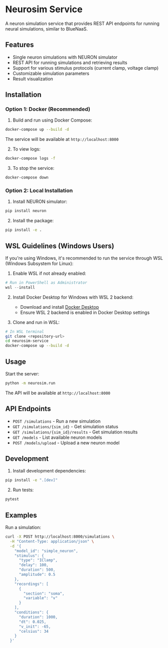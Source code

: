 # Neurosim Service

A neuron simulation service that provides REST API endpoints for running neural simulations, similar to BlueNaaS.

## Features

- Single neuron simulations with NEURON simulator
- REST API for running simulations and retrieving results
- Support for various stimulus protocols (current clamp, voltage clamp)
- Customizable simulation parameters
- Result visualization

## Installation

### Option 1: Docker (Recommended)

1. Build and run using Docker Compose:
```bash
docker-compose up --build -d
```

The service will be available at `http://localhost:8000`

2. To view logs:
```bash
docker-compose logs -f
```

3. To stop the service:
```bash
docker-compose down
```

### Option 2: Local Installation

1. Install NEURON simulator:
```bash
pip install neuron
```

2. Install the package:
```bash
pip install -e .
```

## WSL Guidelines (Windows Users)

If you're using Windows, it's recommended to run the service through WSL (Windows Subsystem for Linux):

1. Enable WSL if not already enabled:
```powershell
# Run in PowerShell as Administrator
wsl --install
```

2. Install Docker Desktop for Windows with WSL 2 backend:
   - Download and install [Docker Desktop](https://www.docker.com/products/docker-desktop/)
   - Ensure WSL 2 backend is enabled in Docker Desktop settings

3. Clone and run in WSL:
```bash
# In WSL terminal
git clone <repository-url>
cd neurosim-service
docker-compose up --build -d
```

## Usage

Start the server:
```bash
python -m neurosim.run
```

The API will be available at `http://localhost:8000`

## API Endpoints

- `POST /simulations` - Run a new simulation
- `GET /simulations/{sim_id}` - Get simulation status
- `GET /simulations/{sim_id}/results` - Get simulation results
- `GET /models` - List available neuron models
- `POST /models/upload` - Upload a new neuron model

## Development

1. Install development dependencies:
```bash
pip install -e ".[dev]"
```

2. Run tests:
```bash
pytest
```

## Examples

Run a simulation:
```bash
curl -X POST http://localhost:8000/simulations \
  -H "Content-Type: application/json" \
  -d '{
    "model_id": "simple_neuron",
    "stimulus": {
      "type": "IClamp",
      "delay": 100,
      "duration": 500,
      "amplitude": 0.5
    },
    "recordings": [
      {
        "section": "soma",
        "variable": "v"
      }
    ],
    "conditions": {
      "duration": 1000,
      "dt": 0.025,
      "v_init": -65,
      "celsius": 34
    }
  }'
```
